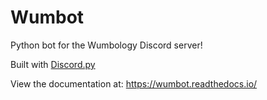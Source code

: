 # Wumbot
Python bot for the Wumbology Discord server!

Built with [Discord.py](https://github.com/Rapptz/discord.py)

View the documentation at: https://wumbot.readthedocs.io/